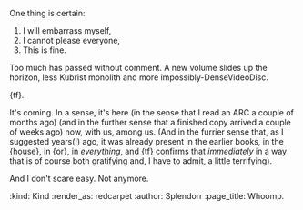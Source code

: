 One thing is certain:
1. I will embarrass myself,
2. I cannot please everyone,
3. This is fine.

Too much has passed without comment.
A new volume slides up the horizon, 
less Kubrist monolith and
more impossibly-DenseVideoDisc.

{tf}.

It's coming. In a sense, it's here
(in the sense that I read an ARC a couple of months ago)
(and in the further sense that a finished copy arrived a couple of weeks ago)
now, with us, among us.
(And in the furrier sense that, as I suggested years(!) ago,
it was already present in the earlier books, in the {house}, in {or}, in *everything*,
and {tf} confirms that *immediately* in a way that is
of course
both gratifying and,
I have to admit,
a little terrifying).

And I don't scare easy.
Not anymore.



:kind: Kind
:render_as: redcarpet
:author: Splendorr
:page_title: Whoomp.